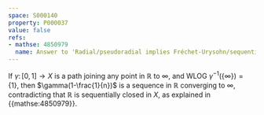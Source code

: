 ```yaml
---
space: S000140
property: P000037
value: false
refs:
- mathse: 4850979
  name: Answer to 'Radial/pseudoradial implies Fréchet-Urysohn/sequential for locally countable spaces'
---
```


If $\gamma\colon [0,1]\to X$ is a path joining any point in $\mathbb R$ to $\infty$, and WLOG $\gamma^{-1}(\{\infty\})=\{1\}$, then $\gamma(1-\frac{1}{n})$ is a sequence in $\mathbb R$ converging to $\infty$, contradicting that $\mathbb R$ is sequentially closed in $X$, as explained in {{mathse:4850979}}.
